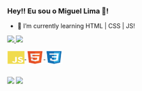  ### Hey!! Eu sou o Miguel Lima 🙂!

- 📖 I’m currently learning HTML | CSS | JS!

 
 <div>
  <a href="https://github.com/Miguel-Lima">
  <img height="165em" src="https://github-readme-stats.vercel.app/api?username=Miguel-Lima&show_icons=true&theme=tokyonight&include_all_commits=true&count_private=true"/>
  <img height="165em" src="https://github-readme-stats.vercel.app/api/top-langs/?username=Miguel-Lima&layout=compact&langs_count=7&theme=tokyonight"/>
</div> 
<div style="display: inline_block"><br>
  <img align="center" alt="M.L-Js" height="30" width="40" src="https://raw.githubusercontent.com/devicons/devicon/master/icons/javascript/javascript-plain.svg">
  <img align="center" alt="M.L-HTML" height="30" width="40" src="https://raw.githubusercontent.com/devicons/devicon/master/icons/html5/html5-original.svg">
  <img align="center" alt="M.L-CSS" height="30" width="40" src="https://raw.githubusercontent.com/devicons/devicon/master/icons/css3/css3-original.svg">
 
</div>
  
 ##
 
<div> 
  <a href="mailto:miguellimaoliver97@gmail.com" target="_blank"><img height="30em" src="https://img.shields.io/badge/Gmail-D14836?style=for-the-badge&logo=gmail&logoColor=white" target="_blank"></a> 
  <a href="https://www.linkedin.com/in/adsmiguel/" target="_blank"><img height="30em" src="https://img.shields.io/badge/-LinkedIn-%230077B5?style=for-the-badge&logo=linkedin&logoColor=white" target="_blank"></a> 
 
</div>
